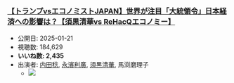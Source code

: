 ### [【トランプvsエコノミストJAPAN】世界が注目「大統領令」日本経済への影響は？【須黒清華vs ReHacQエコノミー】](https://www.youtube.com/watch?v=0Lb5CKEGSqI)
-   公開日: 2025-01-21
-   視聴数: 184,629
-   **いいね数: 2,435**
-   出演者: [内田稔](/rehacq_fan/people/内田稔 "wikilink"), [永濱利廣](/rehacq_fan/people/永濱利廣 "wikilink"), [須黒清華](/rehacq_fan/people/須黒清華 "wikilink"), 馬渕磨理子
    - [![](https://img.youtube.com/vi/0Lb5CKEGSqI/hqdefault.jpg)](https://www.youtube.com/watch?v=0Lb5CKEGSqI)
